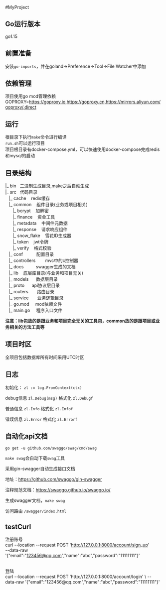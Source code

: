 #MyProject
## Go运行版本
go1.15
## 前置准备
安装`go-imports`，并在goland->Preference->Tool->File Watcher中添加
## 依赖管理
项目使用go mod管理依赖
GOPROXY=https://goproxy.io,https://goproxy.cn,https://mirrors.aliyun.com/goproxy/,direct
## 运行
根目录下执行`make`命令进行编译<br>
`run.sh`可以运行项目<br>
项目根目录有docker-compose.yml，可以快速使用docker-compose完成redis和mysql的启动

## 目录结构
|_ bin&nbsp;&nbsp;&nbsp;二进制生成目录,make之后自动生成<br>
|_ src&nbsp;&nbsp;&nbsp;代码目录<br>
&nbsp;&nbsp;&nbsp;|_ cache&nbsp;&nbsp;&nbsp;&nbsp;redis缓存<br>
&nbsp;&nbsp;&nbsp;|_ common&nbsp;&nbsp;&nbsp;&nbsp;组件目录(业务或项目相关)<br>
&nbsp;&nbsp;&nbsp;&nbsp;&nbsp;&nbsp;|_ bcrypt&nbsp;&nbsp;&nbsp;&nbsp;加解密<br>
&nbsp;&nbsp;&nbsp;&nbsp;&nbsp;&nbsp;|_ finance&nbsp;&nbsp;&nbsp;&nbsp;资金工具<br>
&nbsp;&nbsp;&nbsp;&nbsp;&nbsp;&nbsp;|_ metadata&nbsp;&nbsp;&nbsp;&nbsp;中间件元数据<br>
&nbsp;&nbsp;&nbsp;&nbsp;&nbsp;&nbsp;|_ response&nbsp;&nbsp;&nbsp;&nbsp;请求响应组件<br>
&nbsp;&nbsp;&nbsp;&nbsp;&nbsp;&nbsp;|_ snow_flake&nbsp;&nbsp;&nbsp;&nbsp;雪花ID生成器<br>
&nbsp;&nbsp;&nbsp;&nbsp;&nbsp;&nbsp;|_ token&nbsp;&nbsp;&nbsp;&nbsp;jwt令牌<br>
&nbsp;&nbsp;&nbsp;&nbsp;&nbsp;&nbsp;|_ verify&nbsp;&nbsp;&nbsp;&nbsp;格式校验<br>
&nbsp;&nbsp;&nbsp;|_ conf&nbsp;&nbsp;&nbsp;&nbsp;&nbsp;&nbsp;&nbsp;&nbsp;&nbsp;&nbsp;&nbsp;配置目录<br>
&nbsp;&nbsp;&nbsp;|_ controllers&nbsp;&nbsp;&nbsp;&nbsp;&nbsp;&nbsp;&nbsp;&nbsp;mvc中的c控制器<br>
&nbsp;&nbsp;&nbsp;|_ docs&nbsp;&nbsp;&nbsp;&nbsp;&nbsp;&nbsp;&nbsp;&nbsp;&nbsp;&nbsp;swagger生成的文档<br>
&nbsp;&nbsp;&nbsp;|_ lib&nbsp;&nbsp;&nbsp;&nbsp;底层库目录(与业务和项目无关)<br>
&nbsp;&nbsp;&nbsp;|_ models&nbsp;&nbsp;&nbsp;&nbsp;&nbsp;&nbsp;数据层目录<br>
&nbsp;&nbsp;&nbsp;|_ proto&nbsp;&nbsp;&nbsp;&nbsp;&nbsp;&nbsp;api协议层目录<br>
&nbsp;&nbsp;&nbsp;|_ routers&nbsp;&nbsp;&nbsp;&nbsp;&nbsp;&nbsp;&nbsp;路由目录<br>
&nbsp;&nbsp;&nbsp;|_ service&nbsp;&nbsp;&nbsp;&nbsp;&nbsp;&nbsp;&nbsp;业务逻辑目录<br>
&nbsp;&nbsp;&nbsp;|_ go.mod&nbsp;&nbsp;&nbsp;&nbsp;&nbsp;mod依赖文件<br>
&nbsp;&nbsp;&nbsp;|_ main.go&nbsp;&nbsp;&nbsp;&nbsp;&nbsp;程序入口文件<br>

<b>注意：lib包放的是跟业务和项目完全无关的工具包，common放的是跟项目或业务相关的方法工具等</b>
## 项目时区
全项目包括数据库所有时间采用UTC时区
## 日志
初始化： `zl := log.FromContext(ctx)`

debug信息 `zl.Debug(msg)` 格式化 `zl.Debugf`

普通信息 `zl.Info` 格式化 `zl.Infof`

错误信息 `zl.Error` 格式化 `zl.Errorf`
## 自动化api文档
`go get -u github.com/swaggo/swag/cmd/swag`  

`make swag`会自动下载`swag`工具

采用gin-swagger自动生成接口文档

地址：https://github.com/swaggo/gin-swagger

注释规范文档：https://swaggo.github.io/swaggo.io/

生成swagger文档，`make swag`

访问路由 `/swagger/index.html`


## testCurl

注册账号<br>
curl --location --request POST 'http://127.0.0.1:8000/account/sign_up' \
--data-raw '{"email":"123456@qq.com","name":"abc","password":"11111111"}'

<br>
登陆<br>
curl --location --request POST 'http://127.0.0.1:8000/account/login' \
--data-raw '{"email":"123456@qq.com","name":"abc","password":"11111111"}'